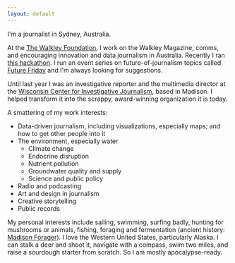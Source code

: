 ```yaml
---
layout: default
---
```


I'm a journalist in Sydney, Australia.

At the [The Walkley Foundation](http://walkleys.com),  I work on the Walkley Magazine, comms, and encouraging innovation and data journalism in Australia. Recently I ran [this hackathon](http://walkleys.com/editorslab). I run an event series on future-of-journalism topics called [Future Friday](http://www.walkleys.com/future-fridays/) and I'm always looking for suggestions.

Until last year I was an investigative reporter and the multimedia director at the [Wisconsin Center for Investigative Journalism](http://wisconsinwatch.org), based in Madison. I helped transform it into the scrappy, award-winning organization it is today.

A smattering of my work interests:

* Data-driven journalism, including visualizations, especially maps; and how to get other people into it
* The environment, especially water
  - Climate change
  - Endocrine disruption
  - Nutrient pollution
  - Groundwater quality and supply
  - Science and public policy
* Radio and podcasting
* Art and design in journalism
* Creative storytelling
* Public records

My personal interests include sailing, swimming, surfing badly, hunting for mushrooms or animals, fishing, foraging and fermentation (ancient history: <a href="http://madisonforager.wordpress.com">Madison Forager</a>). I love the Western United States, particularly Alaska. I can stalk a deer and shoot it, navigate with a compass, swim two miles, and raise a sourdough starter from scratch. So I am mostly apocalypse-ready.
